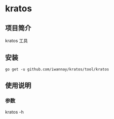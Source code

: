 # kratos

## 项目简介
kratos 工具

## 安装

`go get -u github.com/iwannay/kratos/tool/kratos`

## 使用说明

### 参数

kratos -h
